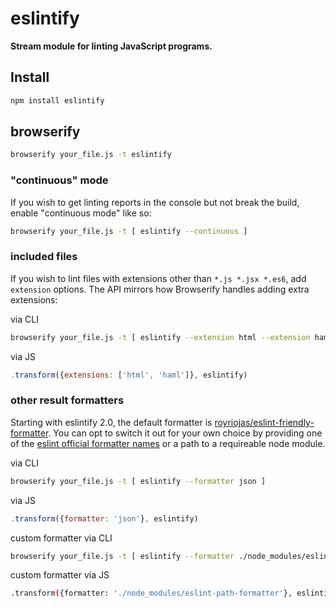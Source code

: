 # eslintify

__Stream module for linting JavaScript programs.__

## Install

```bash
npm install eslintify
```

## browserify

```bash
browserify your_file.js -t eslintify
```

### "continuous" mode

If you wish to get linting reports in the console but not break the build, enable "continuous mode" like so:

```bash
browserify your_file.js -t [ eslintify --continuous ]
```

### included files

If you wish to lint files with extensions other than `*.js *.jsx *.es6`, add `extension` options. The API mirrors how Browserify handles adding extra extensions:

via CLI
```bash
browserify your_file.js -t [ eslintify --extension html --extension haml ]
```

via JS
```js
.transform({extensions: ['html', 'haml']}, eslintify)
```

### other result formatters

Starting with eslintify 2.0, the default formatter is [royriojas/eslint-friendly-formatter](https://github.com/royriojas/eslint-friendly-formatter). You can opt to switch it out for your own choice by providing one of the [eslint official formatter names](http://eslint.org/docs/developer-guide/nodejs-api#getformatter) or a path to a requireable node module.

via CLI
```bash
browserify your_file.js -t [ eslintify --formatter json ]
```

via JS
```js
.transform({formatter: 'json'}, eslintify)
```

custom formatter via CLI
```bash
browserify your_file.js -t [ eslintify --formatter ./node_modules/eslint-path-formatter ]
```

custom formatter via JS
```bash
.transform({formatter: './node_modules/eslint-path-formatter'}, eslintify)
```

